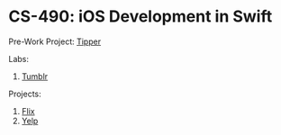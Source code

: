 # CS-490: iOS Development in Swift

Pre-Work Project:
[Tipper](https://github.com/jagrider/CS490-IOS/tree/master/Tipper-App)

Labs:

1. [Tumblr](https://github.com/jagrider/Tumblr)

Projects:

1. [Flix](https://github.com/jagrider/Flix)
2. [Yelp](https://github.com/jagrider/Yelp)
